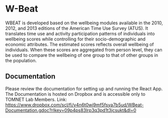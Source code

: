 # W-Beat

WBEAT is developed based on the wellbeing modules available in the 2010, 2012, and 2013 editions of the American Time Use Survey (ATUS). It translates time use and activity participation patterns of individuals into wellbeing scores while controlling for their socio-demographic and economic attributes. The estimated scores reflects overall wellbeing of individuals. When these scores are aggregated from person level, they can be used to compare the wellbeing of one group to that of other groups in the population.


## Documentation
Please review the documentation for setting up and running the React App. 
The Documentation is hosted on Dropbox and is accessible only to TOMNET Lab Members. 
Link: https://www.dropbox.com/scl/fi/v4n6t0wj9mf5fsya7b5ud/WBeat-Documentation.gdoc?rlkey=09p4ps83lrp3q3pd1t3jcsukt&dl=0 